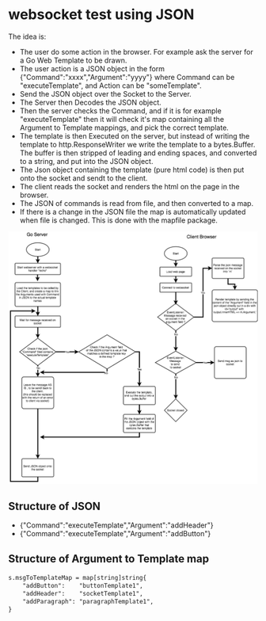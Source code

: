 # websocket test using JSON

The idea is:

* The user do some action in the browser. For example ask the server for a Go Web Template to be drawn.
* The user action is a JSON object in the form {"Command":"xxxx","Argument":"yyyy"} where Command can be "executeTemplate", and Action can be "someTemplate".
* Send the JSON object over the Socket to the Server.
* The Server then Decodes the JSON object.
* Then the server checks the Command, and if it is for example "executeTemplate" then it will check it's map containing all the Argument to Template mappings, and pick the correct template.
* The template is then Executed on the server, but instead of writing the template to http.ResponseWriter we write the template to a bytes.Buffer. The buffer is then stripped of leading and ending spaces, and converted to a string, and put into the JSON object.
* The Json object containing the template (pure html code) is then put onto the socket and sendt to the client.
* The client reads the socket and renders the html on the page in the browser.
* The JSON of commands is read from file, and then converted to a map.
* If there is a change in the JSON file the map is automatically updated when file is changed. This is done with the mapfile package.

![alt text](https://github.com/postmannen/websocket-testing-json/blob/master/doc/websocket-diagram.png)

## Structure of JSON

* {"Command":"executeTemplate","Argument":"addHeader"}
* {"Command":"executeTemplate","Argument":"addButton"}

## Structure of Argument to Template map

    s.msgToTemplateMap = map[string]string{
        "addButton":    "buttonTemplate1",
        "addHeader":    "socketTemplate1",
        "addParagraph": "paragraphTemplate1",
    }
